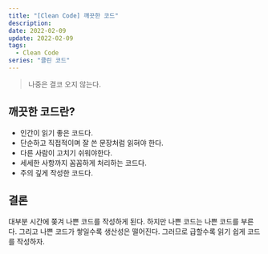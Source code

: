 ```yaml
---
title: "[Clean Code] 깨끗한 코드"
description:
date: 2022-02-09
update: 2022-02-09
tags:
  - Clean Code
series: "클린 코드"
---
```


> 나중은 결코 오지 않는다.

## 깨끗한 코드란?

- 인간이 읽기 좋은 코드다.
- 단순하고 직접적이며 잘 쓴 문장처럼 읽혀야 한다.
- 다른 사람이 고치기 쉬워야한다.
- 세세한 사항까지 꼼꼼하게 처리하는 코드다.
- 주의 깊게 작성한 코드다.

## 결론

대부분 시간에 쫒겨 나쁜 코드를 작성하게 된다. 하지만 나쁜 코드는 나쁜 코드를 부른다. 그리고 나쁜 코드가 쌓일수록 생산성은 떨어진다. 그러므로 급할수록 읽기 쉽게 코드를 작성하자.
